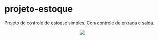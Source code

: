 # projeto-estoque
Projeto de controle de estoque simples. Com controle de entrada e saída.
<div align="center">
  <img src="https://user-images.githubusercontent.com/5896559/173192469-6f2626db-6741-47cc-9e6d-347260af6048.png" />
</div>
